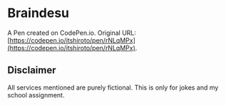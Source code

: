 # Braindesu

A Pen created on CodePen.io. Original URL: [https://codepen.io/itshiroto/pen/rNLqMPx](https://codepen.io/itshiroto/pen/rNLqMPx).

## Disclaimer
All services mentioned are purely fictional. This is only for jokes and my school assignment.


